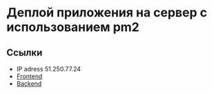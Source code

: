 # Деплой приложения на сервер с использованием pm2

## Ссылки

- IP adress 51.250.77.24
- [Frontend](https://shnatalee.students.nomoredomains.icu)
- [Backend](https://api.shnatalee.students.nomoredomains.icu)

